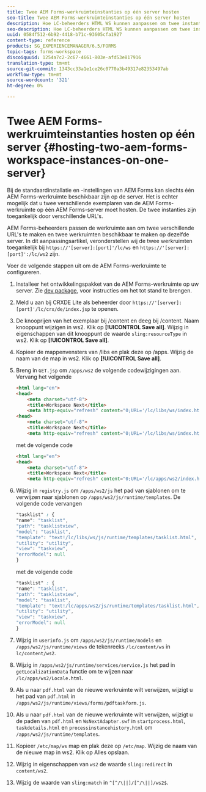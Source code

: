 ```yaml
---
title: Twee AEM Forms-werkruimteinstanties op één server hosten
seo-title: Twee AEM Forms-werkruimteinstanties op één server hosten
description: Hoe LC-beheerders HTML WS kunnen aanpassen om twee instanties op één server te hosten die via verschillende URL's toegankelijk zijn.
seo-description: Hoe LC-beheerders HTML WS kunnen aanpassen om twee instanties op één server te hosten die via verschillende URL's toegankelijk zijn.
uuid: 0584f512-6b92-4418-b71c-93605cfa1927
content-type: reference
products: SG_EXPERIENCEMANAGER/6.5/FORMS
topic-tags: forms-workspace
discoiquuid: 1254a7c2-2c67-4661-803e-afd53e817916
translation-type: tm+mt
source-git-commit: 1343cc33a1e1ce26c0770a3b49317e82353497ab
workflow-type: tm+mt
source-wordcount: '321'
ht-degree: 0%

---
```



# Twee AEM Forms-werkruimteinstanties hosten op één server {#hosting-two-aem-forms-workspace-instances-on-one-server}

Bij de standaardinstallatie en -instellingen van AEM Forms kan slechts één AEM Forms-werkruimte beschikbaar zijn op de server. Het is echter mogelijk dat u twee verschillende exemplaren van de AEM Forms-werkruimte op één AEM Forms-server moet hosten. De twee instanties zijn toegankelijk door verschillende URL&#39;s.

AEM Forms-beheerders passen de werkruimte aan om twee verschillende URL&#39;s te maken en twee werkruimten beschikbaar te maken op dezelfde server. In dit aanpassingsartikel, veronderstellen wij de twee werkruimten toegankelijk bij `https://'[server]:[port]'/lc/ws` en `https://'[server]:[port]':/lc/ws2` zijn.

Voer de volgende stappen uit om de AEM Forms-werkruimte te configureren.

1. Installeer het ontwikkelingspakket van de AEM Forms-werkruimte op uw server. Zie [dev package](/help/forms/using/introduction-customizing-html-workspace.md#p-crx-package-p), voor instructies om het tot stand te brengen.
1. Meld u aan bij CRXDE Lite als beheerder door `https://'[server]:[port]'/lc/crx/de/index.jsp` te openen.
1. De knooprijen van het exemplaar bij /content en deeg bij /content. Naam knooppunt wijzigen in ws2. Klik op **[!UICONTROL Save all]**. Wijzig in eigenschappen van dit knooppunt de waarde `sling:resourceType` in ws2. Klik op **[!UICONTROL Save all]**.

1. Kopieer de mappenvensters van /libs en plak deze op /apps. Wijzig de naam van de map in ws2. Klik op **[!UICONTROL Save all]**.
1. Breng in `GET.jsp` om `/apps/ws2` de volgende codewijzigingen aan. Vervang het volgende

   ```html
   <html lang="en">
   <head>
       <meta charset="utf-8">
       <title>Workspace Next</title>
       <meta http-equiv="refresh" content="0;URL='/lc/libs/ws/index.html'" /><html lang="en">
   <head>
       <meta charset="utf-8">
       <title>Workspace Next</title>
       <meta http-equiv="refresh" content="0;URL='/lc/libs/ws/index.html'" />
   ```

   met de volgende code

   ```html
   <html lang="en">
   <head>
       <meta charset="utf-8">
       <title>Workspace Next</title>
       <meta http-equiv="refresh" content="0;URL='/lc/apps/ws2/index.html'" />
   ```

1. Wijzig in `registry.js` om `/apps/ws2/js` het pad van sjablonen om te verwijzen naar sjablonen op `/apps/ws2/js/runtime/templates`. De volgende code vervangen

   ```css
   "tasklist" : {
   "name": "tasklist",
   "path": "tasklistview",
   "model": "tasklist",
   "template": "text!/lc/libs/ws/js/runtime/templates/tasklist.html",
   "utility": "utility",
   "view": "taskview",
   "errorModel": null
   }
   ```

   met de volgende code

   ```css
   "tasklist" : {
   "name": "tasklist",
   "path": "tasklistview",
   "model": "tasklist",
   "template": "text!/lc/apps/ws2/js/runtime/templates/tasklist.html",
   "utility": "utility",
   "view": "taskview",
   "errorModel": null
   }
   ```

1. Wijzig in `userinfo.js` om `/apps/ws2/js/runtime/models` en `/apps/ws2/js/runtime/views` de tekenreeks `/lc/content/ws` in `lc/content/ws2`.

1. Wijzig in `/apps/ws2/js/runtime/services/service.js` het pad in `getLocalizationData` functie om te wijzen naar `/lc/apps/ws2/Locale.html`.

1. Als u naar `pdf.html` van de nieuwe werkruimte wilt verwijzen, wijzigt u het pad van `pdf.html` in `/apps/ws2/js/runtime/views/forms/pdftaskform.js`.

1. Als u naar `pdf.html` van de nieuwe werkruimte wilt verwijzen, wijzigt u de paden van `pdf.html` en `WsNextAdapter.swf` in `startprocess.html`, `taskdetails.html` en `processinstancehistory.html` om `/apps/ws2/js/runtime/templates`.

1. Kopieer `/etc/map/ws` map en plak deze op `/etc/map`. Wijzig de naam van de nieuwe map in ws2. Klik op Alles opslaan.

1. Wijzig in eigenschappen van `ws2` de waarde `sling:redirect` in `content/ws2`.

1. Wijzig de waarde van `sling:match` in `^[^/\||]/[^/\||]/ws2$`.
